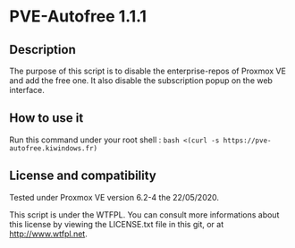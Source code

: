 # PVE-Autofree 1.1.1

## Description

The purpose of this script is to disable the enterprise-repos of Proxmox VE and add the
free one. It also disable the subscription popup on the web interface.

## How to use it

Run this command under your root shell : `bash <(curl -s https://pve-autofree.kiwindows.fr)`

## License and compatibility

Tested under Proxmox VE version 6.2-4 the 22/05/2020.

This script is under the WTFPL. You can consult more informations about this license by viewing the
LICENSE.txt file in this git, or at http://www.wtfpl.net.